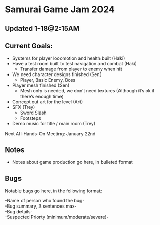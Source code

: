 # Samurai Game Jam 2024

## Updated 1-18@2:15AM

## Current Goals:
- Systems for player locomotion and health built (Haki)
- Have a test room built to test navigation and combat (Haki)
	- Transfer damage from player to enemy when hit
- We need character designs finished (Sen)
	- Player, Basic Enemy, Boss
- Player mesh finished (Sen)
	- Mesh only is needed, we don’t need textures (Although it’s ok if there’s enough time)
- Concept out art for the level (Art)
- SFX (Trey)
	- Sword Slash
	- Footsteps
- Demo music for title / main room (Trey)

Next All-Hands-On Meeting: January 22nd

## Notes
- Notes about game production go here, in bulleted format

## Bugs
Notable bugs go here, in the following format:

-Name of person who found the bug-
<br>
-Bug summary, 3 sentences max-
<br>
-Bug details-
<br>
-Suspected Priorty (minimum/moderate/severe)-
